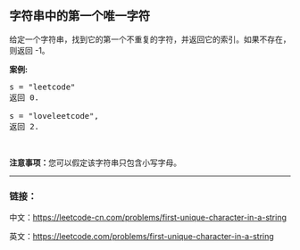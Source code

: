 ## 字符串中的第一个唯一字符

<p>给定一个字符串，找到它的第一个不重复的字符，并返回它的索引。如果不存在，则返回 -1。</p>

<p><strong>案例:</strong></p>

<pre>
s = &quot;leetcode&quot;
返回 0.

s = &quot;loveleetcode&quot;,
返回 2.
</pre>

<p>&nbsp;</p>

<p><strong>注意事项：</strong>您可以假定该字符串只包含小写字母。</p>

-----

### 链接：

中文：https://leetcode-cn.com/problems/first-unique-character-in-a-string

英文：https://leetcode.com/problems/first-unique-character-in-a-string

